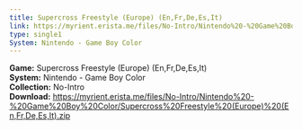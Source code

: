 ```yaml
---
title: Supercross Freestyle (Europe) (En,Fr,De,Es,It)
link: https://myrient.erista.me/files/No-Intro/Nintendo%20-%20Game%20Boy%20Color/Supercross%20Freestyle%20(Europe)%20(En,Fr,De,Es,It).zip
type: single1
System: Nintendo - Game Boy Color
---
```

<b>Game:</b> Supercross Freestyle (Europe) (En,Fr,De,Es,It)<br>
<b>System:</b> Nintendo - Game Boy Color<br>
<b>Collection:</b> No-Intro<br>
<b>Download:</b> https://myrient.erista.me/files/No-Intro/Nintendo%20-%20Game%20Boy%20Color/Supercross%20Freestyle%20(Europe)%20(En,Fr,De,Es,It).zip